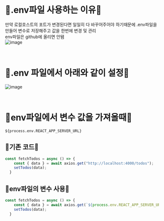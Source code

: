 # 🌻.env파일 사용하는 이유🌻
만약 로컬호스트의 포트가 변경된다면 일일히 다 바꾸어주어야 하기때문에 .env파일을 만들어 변수로 저장해주고 값을 한번에 변경 및 관리<br/>
env파일은 github에 올리면 안됌<br/>
![image](https://github.com/limhyerin/StudyNote/assets/70150896/a8ed28f2-afb0-4c21-af56-0bc1d07b6763)

<br/>

# 🌻.env 파일에서 아래와 같이 설정🌻
![image](https://github.com/limhyerin/StudyNote/assets/70150896/781e784f-b247-49e6-a24e-02b38c4aaac8)

<br/>

# 🌻env파일에서 변수 값을 가져올때🌻
```
${process.env.REACT_APP_SERVER_URL}
```

## 🌼기존 코드🌼
```js
const fetchTodos = async () => {
    const { data } = await axios.get("http://localhost:4000/todos");
    setTodos(data);
  }
```

## 🌼env파일의 변수 사용🌼
```js
const fetchTodos = async () => {
    const { data } = await axios.get(`${process.env.REACT_APP_SERVER_URL}/todos`);
    setTodos(data);
  }
```
